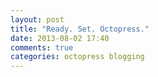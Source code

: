 ```yaml
---
layout: post
title: "Ready. Set. Octopress."
date: 2013-08-02 17:40
comments: true
categories: octopress blogging
---
```

